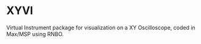 # XYVI
Virtual Instrument package for visualization on a XY Oscilloscope, coded in Max/MSP using RNBO.

